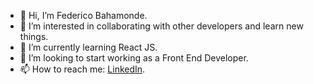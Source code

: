 - 👋 Hi, I’m Federico Bahamonde.
- 👀 I’m interested in collaborating with other developers and learn new things.
- 🌱 I’m currently learning React JS.
- 💞️ I’m looking to start working as a Front End Developer.
- 📫 How to reach me: <a href="www.linkedin.com/in/fedebaha" target="_blank">LinkedIn</a>.

<!---
FeDaBa/FeDaBa is a ✨ special ✨ repository because its `README.md` (this file) appears on your GitHub profile.
You can click the Preview link to take a look at your changes.
--->
